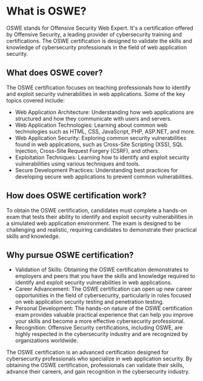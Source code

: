 # What is OSWE?
OSWE stands for Offensive Security Web Expert. It's a certification offered by Offensive Security, a leading provider of cybersecurity training and certifications. The OSWE certification is designed to validate the skills and knowledge of cybersecurity professionals in the field of web application security.

## What does OSWE cover?
The OSWE certification focuses on teaching professionals how to identify and exploit security vulnerabilities in web applications. Some of the key topics covered include:

- Web Application Architecture: Understanding how web applications are structured and how they communicate with users and servers.
- Web Application Technologies: Learning about common web technologies such as HTML, CSS, JavaScript, PHP, ASP.NET, and more.
- Web Application Security: Exploring common security vulnerabilities found in web applications, such as Cross-Site Scripting (XSS), SQL Injection, Cross-Site Request Forgery (CSRF), and others.
- Exploitation Techniques: Learning how to identify and exploit security vulnerabilities using various techniques and tools.
- Secure Development Practices: Understanding best practices for developing secure web applications to prevent common vulnerabilities.
## How does OSWE certification work?
To obtain the OSWE certification, candidates must complete a hands-on exam that tests their ability to identify and exploit security vulnerabilities in a simulated web application environment. The exam is designed to be challenging and realistic, requiring candidates to demonstrate their practical skills and knowledge.

## Why pursue OSWE certification?
- Validation of Skills: Obtaining the OSWE certification demonstrates to employers and peers that you have the skills and knowledge required to identify and exploit security vulnerabilities in web applications.
- Career Advancement: The OSWE certification can open up new career opportunities in the field of cybersecurity, particularly in roles focused on web application security testing and penetration testing.
- Personal Development: The hands-on nature of the OSWE certification exam provides valuable practical experience that can help you improve your skills and become a more effective cybersecurity professional.
- Recognition: Offensive Security certifications, including OSWE, are highly respected in the cybersecurity industry and are recognized by organizations worldwide.

The OSWE certification is an advanced certification designed for cybersecurity professionals who specialize in web application security. By obtaining the OSWE certification, professionals can validate their skills, advance their careers, and gain recognition in the cybersecurity industry.
